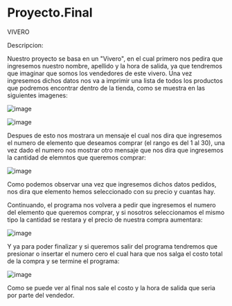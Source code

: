 # Proyecto.Final

VIVERO

Descripcion:

Nuestro proyecto se basa en un "Vivero", en el cual primero nos pedira que ingresemos nuestro nombre, apellido y la hora de salida, ya que tendremos que imaginar que somos los vendedores de este vivero.
Una vez ingresemos dichos datos nos va a imprimir una lista de todos los productos que podremos encontrar dentro de la tienda, como se muestra en las siguientes imagenes:


![image](https://github.com/renatoqc/Proyecto.Final/assets/101827901/442f466b-a66a-4699-80e9-b28faced759d)

![image](https://github.com/renatoqc/Proyecto.Final/assets/101827901/aa60d24a-57e2-43ae-ac09-139208c29a98)


Despues de esto nos mostrara un mensaje el cual nos dira que ingresemos el numero de elemento que deseamos comprar (el rango es del 1 al 30), una vez dado el numero nos mostrar otro mensaje que nos dira
que ingresemos la cantidad de elemntos que queremos comprar:

![image](https://github.com/renatoqc/Proyecto.Final/assets/101827901/e8963a5b-e616-40e5-9839-c7d1b1e91807)

Como podemos observar una vez que ingresemos dichos datos pedidos, nos dira que elemento hemos seleccionado con su precio y cuantas hay.


Continuando, el programa nos volvera a pedir que ingresemos el numero del elemento que queremos comprar, y  si nosotros seleccionamos el mismo tipo la cantidad se restara y el precio de nuestra compra
aumentara:

![image](https://github.com/renatoqc/Proyecto.Final/assets/101827901/005532b8-588a-4b8b-b1a9-49f17730deaa)


Y ya para poder finalizar y si queremos salir del programa tendremos que presionar o insertar el numero cero el cual hara que nos salga el costo total de la compra y se termine el programa:

![image](https://github.com/renatoqc/Proyecto.Final/assets/101827901/dd6a05b6-1fd1-4716-b621-6cb8ea44f2f9)

Como se puede ver al final nos sale el costo y la hora de salida que seria por parte del vendedor.



